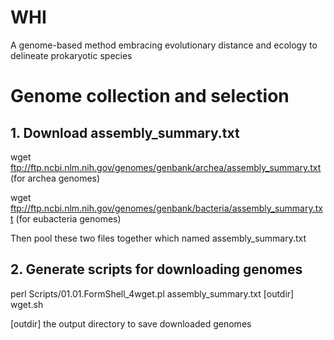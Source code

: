 # WHI
A genome-based method embracing evolutionary distance and ecology to delineate prokaryotic species

# Genome collection and selection
## 1. Download assembly_summary.txt
wget ftp://ftp.ncbi.nlm.nih.gov/genomes/genbank/archea/assembly_summary.txt (for archea genomes)

wget ftp://ftp.ncbi.nlm.nih.gov/genomes/genbank/bacteria/assembly_summary.txt (for eubacteria genomes)

Then pool these two files together which named assembly_summary.txt

## 2. Generate scripts for downloading genomes
perl Scripts/01.01.FormShell_4wget.pl assembly_summary.txt [outdir] wget.sh

[outdir] the output directory to save downloaded genomes

